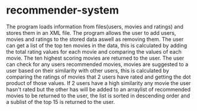 # recommender-system
The program loads information from files(users, movies and ratings) and stores them in an XML file. 
The program allows the user to add users, movies and ratings to the stored data aswell as removing them.
The user can get a list of the top ten movies in the data, this is calculated by adding the total rating values for each movie 
and comparing the values of each movie. The ten highest scoring movies are returned to the user. 
The user can check for any users recommended movies, movies are suggested to a user based on their similarity with other users, 
this is calculated by comparing the ratings of movies that 2 users have rated and getting the dot product of those values.
If 2 users have a high similarity any movie the user hasn't rated but the other has will be added to an arraylist of recommended movies
to be returned to the user, the list is sorted in descending order and a sublist of the top 15 is returned to the user.
